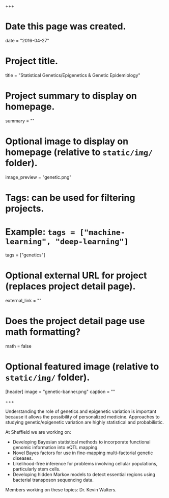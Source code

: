 +++
# Date this page was created.
date = "2016-04-27"

# Project title.
title = "Statistical Genetics/Epigenetics & Genetic Epidemiology"

# Project summary to display on homepage.
summary = ""

# Optional image to display on homepage (relative to `static/img/` folder).
image_preview = "genetic.png"

# Tags: can be used for filtering projects.
# Example: `tags = ["machine-learning", "deep-learning"]`
tags = ["genetics"]

# Optional external URL for project (replaces project detail page).
external_link = ""

# Does the project detail page use math formatting?
math = false

# Optional featured image (relative to `static/img/` folder).
[header]
image = "genetic-banner.png"
caption = ""

+++

Understanding the role of genetics and epigenetic variation is important because it allows the possibility of personalized medicine. Approaches to studying genetic/epigenetic variation are highly statistical and probabilistic.

At Sheffield we are working on:

* Developing Bayesian statistical methods to incorporate functional genomic information into eQTL mapping.
* Novel Bayes factors for use in fine-mapping multi-factorial genetic diseases.
* Likelihood-free inference for problems involving cellular populations, particularly stem cells.
* Developing hidden Markov models to detect essential regions using bacterial transposon sequencing data.

Members working on these topics: Dr. Kevin Walters.